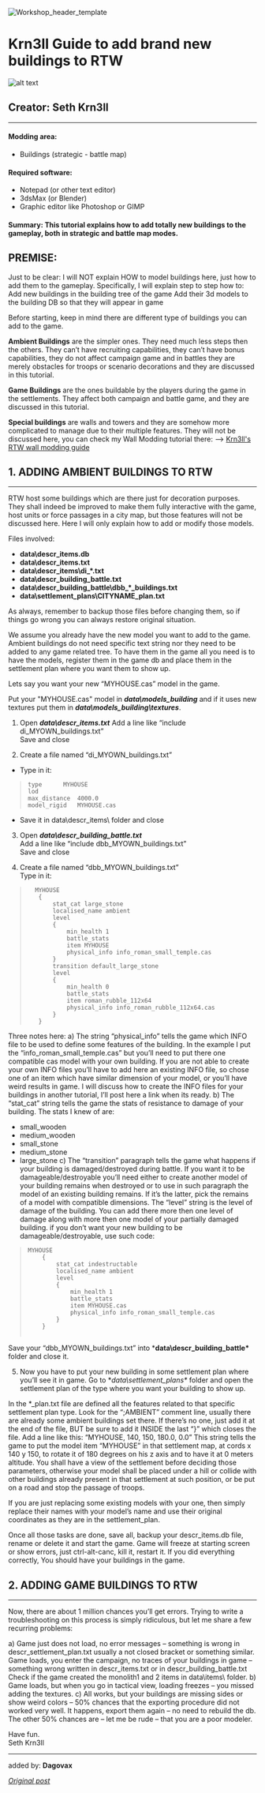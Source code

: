 ![Workshop_header_template](/Workshop_header_template.png)
# Krn3ll Guide to add brand new buildings to RTW

![alt text](..\images\contributors\seth_k3rnll.png "Seth Krn3ll")
## Creator: **Seth Krn3ll**
---

#### Modding area: 
* Buildings (strategic - battle map)
#### Required software: 
* Notepad (or other text editor)
* 3dsMax (or Blender)
* Graphic editor like Photoshop or GIMP
#### Summary: This tutorial explains how to add totally new buildings to the gameplay, both in strategic and battle map modes.

## PREMISE:
Just to be clear: I will NOT explain HOW to model buildings here, just how to add them to the gameplay. Specifically, I will explain step to step how to:
Add new buildings in the building tree of the game
Add their 3d models to the building DB so that they will appear in game

Before starting, keep in mind there are different type of buildings you can add to the game.

**Ambient Buildings** are the simpler ones. They need much less steps then the others. They can’t have recruiting capabilities, they can’t have bonus capabilities, they do not affect campaign game and in battles they are merely obstacles for troops or scenario decorations and they are discussed in this tutorial.

**Game Buildings** are the ones buildable by the players during the game in the settlements. They affect both campaign and battle game, and they are discussed in this tutorial.

**Special buildings** are walls and towers and they are somehow more complicated to manage due to their multiple features. They will not be discussed here, you can check my Wall Modding tutorial there:
--> [Krn3ll's RTW wall modding guide](http://www.twcenter.net/forums/showthread.php?t=439235) 

## 1. ADDING AMBIENT BUILDINGS TO RTW
***
RTW host some buildings which are there just for decoration purposes. They shall indeed be improved to make them fully interactive with the game, host units or force passages in a city map, but those features will not be discussed here. Here I will only explain how to add or modify those models.

Files involved:
* **data\descr_items.db**
* **data\descr_items.txt**
* **data\descr_items\di_*.txt**
* **data\descr_building_battle.txt**
* **data\descr_building_battle\dbb_*_buildings.txt**
* **data\settlement_plans\CITYNAME_plan.txt**

As always, remember to backup those files before changing them, so if things go wrong you can always restore original situation.

We assume you already have the new model you want to add to the game.
Ambient buildings do not need specific text string nor they need to be added to any game related tree.
To have them in the game all you need is to have the models, register them in the game db and place them in the settlement plan where you want them to show up.

Lets say you want your new “MYHOUSE.cas” model in the game.

Put your "MYHOUSE.cas" model in ***data\models_building*** and if it uses new textures put them in ***data\models_building\textures***.

1. Open ***data\descr_items.txt***
Add a line like “include di_MYOWN_buildings.txt”<br />
Save and close<br />

2. Create a file named “di_MYOWN_buildings.txt”<br />
* Type in it:
> ```
> type		MYHOUSE 
> lod
> max_distance	4000.0
> model_rigid	MYHOUSE.cas
> ```
* Save it in data\descr_items\ folder and close

3. Open ***data\descr_building_battle.txt***<br />
Add a line like “include dbb_MYOWN_buildings.txt”<br />
Save and close

4. Create a file named “dbb_MYOWN_buildings.txt”<br />
Type in it:

> ```
>	MYHOUSE
>    {
>        stat_cat large_stone
>        localised_name ambient
>        level
>        {
>            min_health 1
>            battle_stats
>            item MYHOUSE
>            physical_info info_roman_small_temple.cas
>        }
>        transition default_large_stone
>        level
>        {
>            min_health 0
>            battle_stats
>            item roman_rubble_112x64
>            physical_info info_roman_rubble_112x64.cas
>        }
>    }
> ```

Three notes here:
a) The string “physical_info” tells the game which INFO file to be used to define some features of the building. In the example I put the “info_roman_small_temple.cas” but you’ll need to put there one compatible cas model with your own building.
If you are not able to create your own INFO files you’ll have to add here an existing INFO file, so chose one of an item which have similar dimension of your model, or you’ll have weird results in game.
I will discuss how to create the INFO files for your buildings in another tutorial, I’ll post here a link when its ready.
b) The “stat_cat” string tells the game the stats of resistance to damage of your building.
The stats I knew of are:
* small_wooden
* medium_wooden
* small_stone
* medium_stone
* large_stone
c) The “transition” paragraph tells the game what happens if your building is damaged/destroyed during battle. If you want it to be damageable/destroyable you’ll need either to create another model of your building remains when destroyed or to use in such paragraph the model of an existing building remains. If it’s the latter, pick the remains of a model with compatible dimensions. The “level” string is the level of damage of the building. You can add there more then one level of damage along with more then one model of your partially damaged building.
if you don’t want your new building to be damageable/destroyable, use such code:

> ```
> MYHOUSE
>     {
>         stat_cat indestructable
>         localised_name ambient
>         level
>         {
>             min_health 1
>             battle_stats
>             item MYHOUSE.cas
>             physical_info info_roman_small_temple.cas
>         }
>     }
> 	
> ```

Save your “dbb_MYOWN_buildings.txt” into ***data\descr_building_battle\*** folder and close it.

5. Now you have to put your new building in some settlement plan where you’ll see it in game. Go to
**data\settlement_plans\** folder and open the settlement plan of the type where you want your building to show up.

In the *_plan.txt file are defined all the features related to that specific settlement plan type. Look for the “;AMBIENT” comment line, usually there are already some ambient buildings set there. If there’s no one, just add it at the end of the file, BUT be sure to add it INSIDE the last “}” which closes the file.
Add a line like this:
“MYHOUSE, 140, 150, 180.0, 0.0”
This string tells the game to put the model item “MYHOUSE” in that settlement map, at cords x 140 y 150, to rotate it of 180 degrees on his z axis and to have it at 0 meters altitude. You shall have a view of the settlement before deciding those parameters, otherwise your model shall be placed under a hill or collide with other buildings already present in that settlement at such position, or be put on a road and stop the passage of troops.

If you are just replacing some existing models with your one, then simply replace their names with your model’s name and use their original coordinates as they are in the settlement_plan.


Once all those tasks are done, save all, backup your descr_items.db file, rename or delete it and start the game. Game will freeze at starting screen or show errors, just ctrl-alt-canc, kill it, restart it. If you did everything correctly, You should have your buildings in the game.


## 2. ADDING GAME BUILDINGS TO RTW
***

Now, there are about 1 million chances you’ll get errors. Trying to write a troubleshooting on this process is simply ridiculous, but let me share a few recurring problems:

a) Game just does not load, no error messages – something is wrong in descr_settlement_plan.txt usually a not closed bracket or something similar.
Game loads, you enter the campaign, no traces of your buildings in game – something wrong written in descr_items.txt or in descr_building_battle.txt
Check if the game created the monolith1 and 2 items in data\items\ folder.
b) Game loads, but when you go in tactical view, loading freezes – you missed adding the textures.
c) All works, but your buildings are missing sides or show weird colors – 50% chances that the exporting procedure did not worked very well. It happens, export them again – no need to rebuild the db. The other 50% chances are – let me be rude – that you are a poor modeler.


Have fun.<br />
Seth Krn3ll

***
added by: **Dagovax**

*[Original post](http://www.twcenter.net/forums/showthread.php?437930-Krn3ll-Guide-to-add-brand-new-buildings-to-RTW-1-5)*<br />


